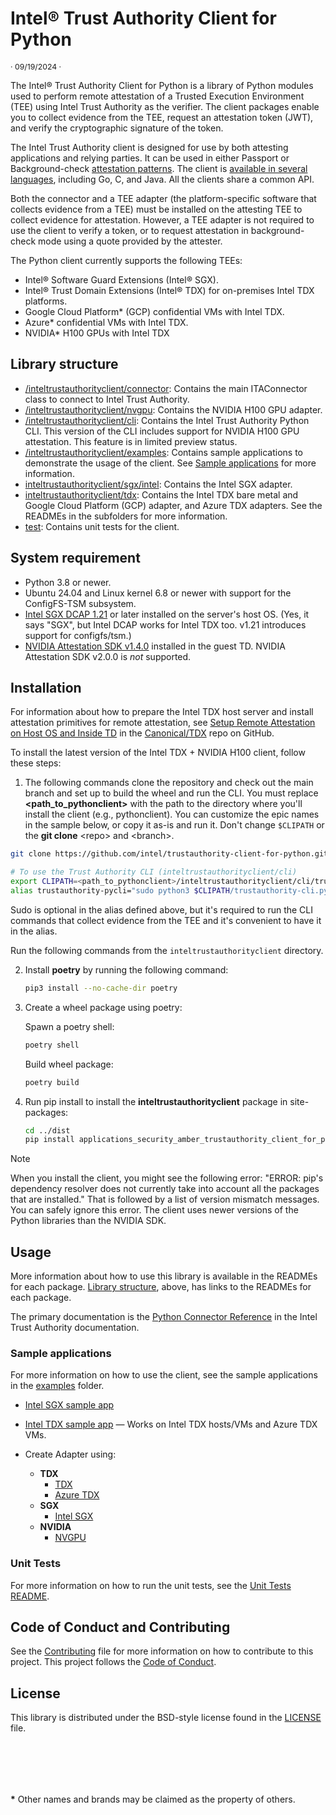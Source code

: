 # Intel® Trust Authority Client for Python 

<p style="font-size: 0.875em;">· 09/19/2024 ·</p>

The Intel® Trust Authority Client for Python is a library of Python modules used to perform remote attestation of a Trusted Execution Environment (TEE) using Intel Trust Authority as the verifier. The client packages enable you to collect evidence from the TEE, request an attestation token (JWT), and verify the cryptographic signature of the token.

The Intel Trust Authority client is designed for use by both attesting applications and relying parties. It can be used in either Passport or Background-check [attestation patterns](https://docs.trustauthority.intel.com/main/articles/concept-patterns.html?tabs=passport). The client is [available in several languages](https://docs.trustauthority.intel.com/main/articles/integrate-overview.html), including Go, C, and Java. All the clients share a common API.

Both the connector and a TEE adapter (the platform-specific software that collects evidence from a TEE) must be installed on the attesting TEE to collect evidence for attestation. However, a TEE adapter is not required to use the client to verify a token, or to request attestation in background-check mode using a quote provided by the attester. 

The Python client currently supports the following TEEs:

- Intel® Software Guard Extensions (Intel® SGX).
- Intel® Trust Domain Extensions (Intel® TDX) for on-premises Intel TDX platforms.
- Google Cloud Platform\* (GCP) confidential VMs with Intel TDX.
- Azure\* confidential VMs with Intel TDX.
- NVIDIA\* H100 GPUs with Intel TDX 

## Library structure

- [/inteltrustauthorityclient/connector](inteltrustauthorityclient/connector#readme): Contains the main ITAConnector class to connect to Intel Trust Authority. 
- [/inteltrustauthorityclient/nvgpu](inteltrustauthorityclient/nvgpu#readme): Contains the NVIDIA H100 GPU adapter. 
- [/inteltrustauthorityclient/cli](inteltrustauthorityclient/cli#readme): Contains the Intel Trust Authority Python CLI. This version of the CLI includes support for NVIDIA H100 GPU attestation. This feature is in limited preview status. 
- [/inteltrustauthorityclient/examples](inteltrustauthorityclient/examples): Contains sample applications to demonstrate the usage of the client. See [Sample applications](#sample-applications) for more information.
- [inteltrustauthorityclient/sgx/intel](inteltrustauthorityclient/sgx/intel/README.md): Contains the Intel SGX adapter.
- [inteltrustauthorityclient/tdx](inteltrustauthorityclient/tdx): Contains the Intel TDX bare metal and Google Cloud Platform (GCP) adapter, and Azure TDX adapters. See the READMEs in the subfolders for more information.
- [test](test/README.md): Contains unit tests for the client.


## System requirement


- Python 3.8 or newer.
- Ubuntu 24.04 and Linux kernel 6.8 or newer with support for the ConfigFS-TSM subsystem.
- [Intel SGX DCAP 1.21](https://github.com/intel/SGXDataCenterAttestationPrimitives/releases/tag/DCAP_1.21) or later installed on the server's host OS. (Yes, it says "SGX", but Intel DCAP works for Intel TDX too. v1.21 introduces support for configfs/tsm.)
- [NVIDIA Attestation SDK v1.4.0](https://docs.nvidia.com/attestation/technical-docs-sdk/latest/sdk_releases.html#v1-4-0) installed in the guest TD. NVIDIA Attestation SDK v2.0.0 is _not_ supported. 



## Installation

For information about how to prepare the Intel TDX host server and install attestation primitives for remote attestation, see [Setup Remote Attestation on Host OS and Inside TD](https://github.com/canonical/tdx?tab=readme-ov-file#8-setup-remote-attestation-on-host-os-and-inside-td) in the [Canonical/TDX](https://github.com/canonical/tdx) repo on GitHub.
 
To install the latest version of the Intel TDX + NVIDIA H100 client, follow these steps:

1. The following commands clone the repository and check out the main branch and set up to build the wheel and run the CLI. You must replace **\<path_to_pythonclient\>** with the path to the directory where you'll install the client (e.g., pythonclient). You can customize the epic names in the sample below, or copy it as-is and run it. Don't change `$CLIPATH` or the **git clone** \<repo\> and \<branch\>.

```bash
git clone https://github.com/intel/trustauthority-client-for-python.git;

# To use the Trust Authority CLI (inteltrustauthorityclient/cli)
export CLIPATH=<path_to_pythonclient>/inteltrustauthorityclient/cli/trustauthority-pycli;
alias trustauthority-pycli="sudo python3 $CLIPATH/trustauthority-cli.py" 
```
Sudo is optional in the alias defined above, but it's required to run the CLI commands that collect evidence from the TEE and it's convenient to have it in the alias.

Run the following commands from the `inteltrustauthorityclient` directory.

2. Install **poetry** by running the following command:
    ```sh
    pip3 install --no-cache-dir poetry
    ```
1. Create a wheel package using poetry:

    Spawn a poetry shell:
    ```bash
    poetry shell
    ```
    Build wheel package:
    ```bash
    poetry build
    ```
1. Run pip install <whl file name> to install the **inteltrustauthorityclient** package in site-packages:
    ```bash
    cd ../dist
    pip install applications_security_amber_trustauthority_client_for_python-1.1.0-py3-none-any.whl
    ```

>[!NOTE]
> When you install the client, you might see the following error: "ERROR: pip's dependency resolver does not currently take into account all the packages that are installed." That is followed by a list of version mismatch messages. You can safely ignore this error. The client uses newer versions of the Python libraries than the NVIDIA SDK.


## Usage

More information about how to use this library is available in the READMEs for each package. [Library structure](#library-structure), above, has links to the READMEs for each package.

The primary documentation is the [Python Connector Reference](https://docs.trustauthority.intel.com/main/articles/integrate-python-client.html) in the Intel Trust Authority documentation. 


### Sample applications

For more information on how to use the client, see the sample applications in the [examples](./inteltrustauthorityclient/examples) folder. 

- [Intel SGX sample app](./inteltrustauthorityclient/examples/sgx_sample_app/README.md)
- [Intel TDX sample app](./inteltrustauthorityclient/examples/tdx_sample_app/README.md) — Works on Intel TDX hosts/VMs and Azure TDX VMs.

- Create Adapter using:
    - **TDX**
        - [TDX](./inteltrustauthorityclient/tdx/README.md)
        - [Azure TDX](./inteltrustauthorityclient/tdx/azure/README.md)
    - **SGX**
        - [Intel SGX](./inteltrustauthorityclient/sgx/intel/README.md)
    - **NVIDIA**
        - [NVGPU](./inteltrustauthorityclient/nvgpu/README.md)
### Unit Tests

For more information on how to run the unit tests, see the [Unit Tests README](./test/README.md).

## Code of Conduct and Contributing

See the [Contributing](./CONTRIBUTING.md) file for more information on how to contribute to this project. This project follows the [Code of Conduct](./CODE_OF_CONDUCT.md).
## License

This library is distributed under the BSD-style license found in the [LICENSE](./LICENSE)
file.

<br><br>
---

**\*** Other names and brands may be claimed as the property of others.



